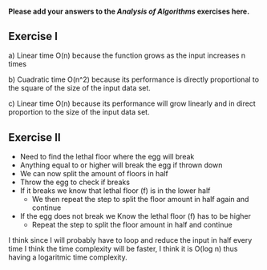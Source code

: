 #### Please add your answers to the ***Analysis of  Algorithms*** exercises here.

## Exercise I

a) Linear time O(n) because the function grows as the input increases n times


b) Cuadratic time O(n^2) because its performance is directly proportional to the square of the size of the input data set.  


c) Linear time O(n)  because its performance will grow linearly and in direct proportion to the size of the input data set.

## Exercise II

- Need to find the lethal floor where the egg will break 
- Anything equal to or higher will break the egg if thrown down
- We can now split the amount of floors in half
- Throw the egg to check if breaks
- If it breaks we know that lethal floor (f) is in the lower half 
    - We then repeat the step to split the floor amount in half again and continue
- If the egg does not break we Know the lethal floor (f) has to be higher
    - Repeat the step to split the floor amount in half and continue

I think since I will probably have to loop and reduce the input in half every time I think the time complexity will be faster, I think it is O(log n) thus having a logaritmic time complexity.


